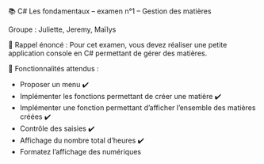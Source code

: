 📚 C# Les fondamentaux – examen n°1 – Gestion des matières

Groupe : Juliette, Jeremy, Maïlys

📌 Rappel énoncé : 
Pour cet examen, vous devez réaliser une petite application console en C# permettant de gérer des matières.

🔎 Fonctionnalités attendus :
- Proposer un menu ✔️
- Implémenter les fonctions permettant de créer une matière ✔️
- Implémenter une fonction permettant d’afficher l’ensemble des matières créées ✔️
- Contrôle des saisies ✔️
- Affichage du nombre total d’heures ✔️
- Formatez l’affichage des numériques
